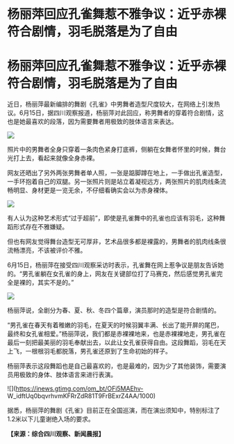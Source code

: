 # 杨丽萍回应孔雀舞惹不雅争议：近乎赤裸符合剧情，羽毛脱落是为了自由

# 杨丽萍回应孔雀舞惹不雅争议：近乎赤裸符合剧情，羽毛脱落是为了自由

近日，杨丽萍最新编排的舞剧《孔雀》中男舞者造型尺度较大，在网络上引发热议。6月15日，据四川观察报道，杨丽萍对此回应，称男舞者的穿着符合剧情，这也是她最喜欢的段落，因为需要舞者用极致的肢体语言来表达。

![](https://inews.gtimg.com/om_bt/OovtWeiIxMFwepXiicfjcOsqej4KNr3qhs8elFeSr_KkUAA/1000)

照片中的男舞者全身只穿着一条肉色紧身打底裤，侧躺在女舞者怀里的时候，舞台光打上去，看起来就像全身赤裸。

网友还晒出了另外两张男舞者单人照，一张是踮脚蹲在地上，一手做出孔雀造型，一手环抱着自己的双腿。另一张照片则是站立着凝视远方，两张照片的肌肉线条流畅明显、身材更是一览无余，不仔细看确实会以为赤身裸体。

![](https://inews.gtimg.com/om_bt/OI0bnWYInU9WJtMpSbrdSStoncSQ1i_rikURCjkYMe3ZUAA/1000)

有人认为这种艺术形式“过于超前”，即使是孔雀舞中的孔雀也应该有羽毛，这种舞蹈形式存在不雅嫌疑。

但也有网友觉得舞台造型无可厚非，艺术品很多都是裸露的，男舞者的肌肉线条很流畅漂亮，不该被评价不雅。

6月15日，杨丽萍在接受四川观察采访时表示，孔雀舞在网上惹争议是朋友告诉她的。“男孔雀躺在女孔雀的身上，网友在关键部位打了马赛克，然后感觉男孔雀完全是裸的，其实不是的。”

![](https://inews.gtimg.com/om_bt/OfRWry8NRux1XpgSIO7BUBxQDHYZuJabEvcyQLuJzu9McAA/1000)

杨丽萍说，全剧分为春、夏、秋、冬四个篇章，演员那时的造型是符合剧情的。

“男孔雀在春天有着稚嫩的羽毛，在夏天的时候羽翼丰满、长出了能开屏的尾巴，最终和女孔雀相爱。”杨丽萍说，我们都是赤裸裸地来，也是赤裸裸地走，男孔雀在最后一刻把最美丽的羽毛奉献出去，以此让女孔雀获得自由。这段舞蹈，羽毛在天上飞，一根根羽毛都脱落，男孔雀还原到了生命初始的样子。

杨丽萍表示这段舞蹈也是自己最喜欢的，也是最难的，因为少了其他装饰，需要演员用极致的身体、肢体语言来进行表演。

![](https://inews.gtimg.com/om_bt/OFi5MAEhv-
W_idftUq0bqvrhvmKFRrZdR81T9FrBExrZ4AA/1000)

据悉，杨丽萍的舞剧《孔雀》目前正在全国巡演，而在演出须知中，特别标注了1.2米以下儿童谢绝入场的要求。

**【来源：综合四川观察、新闻晨报】**

